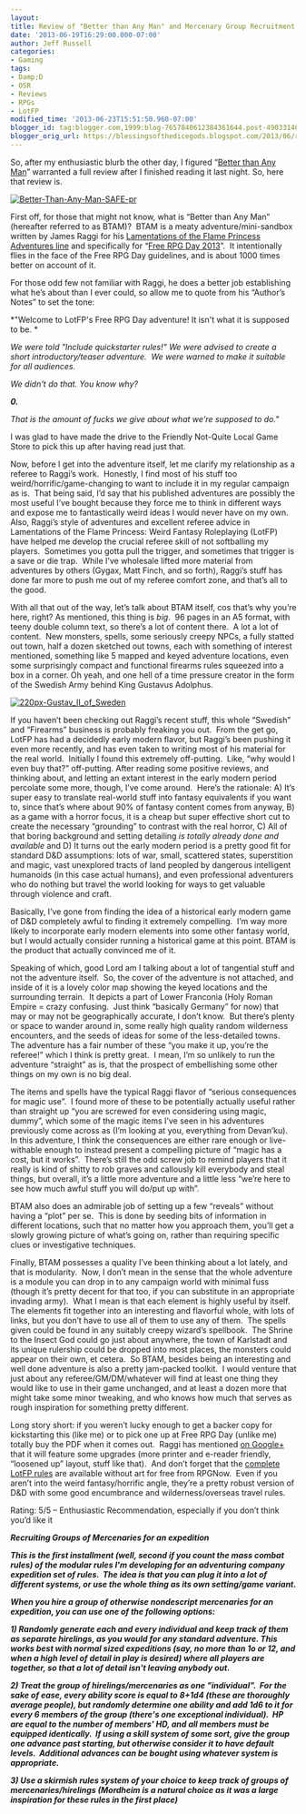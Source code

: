 ```yaml
---
layout:  
title: Review of "Better than Any Man" and Mercenary Group Recruitment
date: '2013-06-19T16:29:00.000-07:00'
author: Jeff Russell
categories:
- Gaming
tags:
- Damp;D
- OSR
- Reviews
- RPGs
- LotFP
modified_time: '2013-06-23T15:51:50.960-07:00'
blogger_id: tag:blogger.com,1999:blog-7657840612384361644.post-4903314076241098796
blogger_orig_url: https://blessingsofthedicegods.blogspot.com/2013/06/review-of-than-any-man-and-mercenary.html
---
```


So, after my enthusiastic blurb the other day, I figured “[Better than Any Man](http://www.kickstarter.com/projects/1939191852/lotfp-2013-free-rpg-day-adventure)” warranted a full review after I finished reading it last night. So, here that review is.  
  
[![Better-Than-Any-Man-SAFE-pr](http://dicegods.files.wordpress.com/2013/06/better-than-any-man-safe-pr.jpg?w=211)](http://dicegods.files.wordpress.com/2013/06/better-than-any-man-safe-pr.jpg)  
  
First off, for those that might not know, what is “Better than Any Man” (hereafter referred to as BTAM)?  BTAM is a meaty adventure/mini-sandbox written by James Raggi for his [Lamentations of the Flame Princess Adventures line](http://www.lotfp.com/RPG/products) and specifically for “[Free RPG Day 2013](http://www.freerpgday.com/)”.  It intentionally flies in the face of the Free RPG Day guidelines, and is about 1000 times better on account of it.  
  
For those odd few not familiar with Raggi, he does a better job establishing what he’s about than I ever could, so allow me to quote from his “Author’s Notes” to set the tone:  
  
*"Welcome to LotFP's Free RPG Day adventure! It isn't what it is supposed to be. *  
  
*We were told "Include quickstarter rules!" We were advised to create a short introductory/teaser adventure.  We were warned to make it suitable for all audiences.*  
  
*We didn't do that. You know why?*  
  
***0.***  
  
*That is the amount of fucks we give about what we're supposed to do."*  
  
I was glad to have made the drive to the Friendly Not-Quite Local Game Store to pick this up after having read just that.  
  
Now, before I get into the adventure itself, let me clarify my relationship as a referee to Raggi’s work.  Honestly, I find most of his stuff too weird/horrific/game-changing to want to include it in my regular campaign as is.  That being said, I’d say that his published adventures are possibly the most useful I’ve bought because they force me to think in different ways and expose me to fantastically weird ideas I would never have on my own. Also, Raggi’s style of adventures and excellent referee advice in Lamentations of the Flame Princess: Weird Fantasy Roleplaying (LotFP) have helped me develop the crucial referee skill of not softballing my players.  Sometimes you gotta pull the trigger, and sometimes that trigger is a save or die trap.  While I’ve wholesale lifted more material from adventures by others (Gygax, Matt Finch, and so forth), Raggi’s stuff has done far more to push me out of my referee comfort zone, and that’s all to the good.  
  
With all that out of the way, let’s talk about BTAM itself, cos that’s why you’re here, right? As mentioned, this thing is *big*.  96 pages in an A5 format, with teeny double column text, so there’s a lot of content there.  A lot a lot of content.  New monsters, spells, some seriously creepy NPCs, a fully statted out town, half a dozen sketched out towns, each with something of interest mentioned, something like 5 mapped and keyed adventure locations, even some surprisingly compact and functional firearms rules squeezed into a box in a corner. Oh yeah, and one hell of a time pressure creator in the form of the Swedish Army behind King Gustavus Adolphus.  
  
[![220px-Gustav_II_of_Sweden](http://dicegods.files.wordpress.com/2013/06/220px-gustav_ii_of_sweden.jpg?w=218)](http://dicegods.files.wordpress.com/2013/06/220px-gustav_ii_of_sweden.jpg)  
  
If you haven’t been checking out Raggi’s recent stuff, this whole “Swedish” and “Firearms” business is probably freaking you out.  From the get go, LotFP has had a decidedly early modern flavor, but Raggi’s been pushing it even more recently, and has even taken to writing most of his material for the real world.  Initially I found this extremely off-putting.  Like, “why would I even buy that?” off-putting. After reading some positive reviews, and thinking about, and letting an extant interest in the early modern period percolate some more, though, I’ve come around.  Here’s the rationale: A) It’s super easy to translate real-world stuff into fantasy equivalents if you want to, since that’s where about 90% of fantasy content comes from anyway, B) as a game with a horror focus, it is a cheap but super effective short cut to create the necessary “grounding” to contrast with the real horror, C) All of that boring background and setting detailing *is totally already done and available* and D) It turns out the early modern period is a pretty good fit for standard D&D assumptions: lots of war, small, scattered states, superstition and magic, vast unexplored tracts of land peopled by dangerous intelligent humanoids (in this case actual humans), and even professional adventurers who do nothing but travel the world looking for ways to get valuable through violence and craft.  
  
Basically, I’ve gone from finding the idea of a historical early modern game of D&D completely awful to finding it extremely compelling.  I’m way more likely to incorporate early modern elements into some other fantasy world, but I would actually consider running a historical game at this point. BTAM is the product that actually convinced me of it.  
  
Speaking of which, good Lord am I talking about a lot of tangential stuff and not the adventure itself.  So, the cover of the adventure is not attached, and inside of it is a lovely color map showing the keyed locations and the surrounding terrain.  It depicts a part of Lower Franconia (Holy Roman Empire = crazy confusing.  Just think “basically Germany” for now) that may or may not be geographically accurate, I don’t know.  But there’s plenty or space to wander around in, some really high quality random wilderness encounters, and the seeds of ideas for some of the less-detailed towns.  The adventure has a fair number of these “you make it up, you’re the referee!” which I think is pretty great.  I mean, I’m so unlikely to run the adventure “straight” as is, that the prospect of embellishing some other things on my own is no big deal.  
  
The items and spells have the typical Raggi flavor of “serious consequences for magic use”.  I found more of these to be potentially actually useful rather than straight up “you are screwed for even considering using magic, dummy”, which some of the magic items I’ve seen in his adventures previously come across as (I’m looking at you, everything from Devan’ku). In this adventure, I think the consequences are either rare enough or live-withable enough to instead present a compelling picture of “magic has a cost, but it works”.  There’s still the odd screw job to remind players that it really is kind of shitty to rob graves and callously kill everybody and steal things, but overall, it’s a little more adventure and a little less “we’re here to see how much awful stuff you will do/put up with”.  
  
BTAM also does an admirable job of setting up a few “reveals” without having a “plot” per se.  This is done by seeding bits of information in different locations, such that no matter how you approach them, you’ll get a slowly growing picture of what’s going on, rather than requiring specific clues or investigative techniques.  
  
Finally, BTAM possesses a quality I’ve been thinking about a lot lately, and that is modularity.  Now, I don’t mean in the sense that the whole adventure is a module you can drop in to any campaign world with minimal fuss (though it’s pretty decent for that too, if you can substitute in an appropriate invading army).  What I mean is that each element is highly useful by itself.  The elements fit together into an interesting and flavorful whole, with lots of links, but you don’t have to use all of them to use any of them.  The spells given could be found in any suitably creepy wizard’s spellbook.  The Shrine to the Insect God could go just about anywhere, the town of Karlstadt and its unique rulership could be dropped into most places, the monsters could appear on their own, et cetera.  So BTAM, besides being an interesting and well done adventure is also a pretty jam-packed toolkit.  I would venture that just about any referee/GM/DM/whatever will find at least one thing they would like to use in their game unchanged, and at least a dozen more that might take some minor tweaking, and who knows how much that serves as rough inspiration for something pretty different.  
  
Long story short: if you weren’t lucky enough to get a backer copy for kickstarting this (like me) or to pick one up at Free RPG Day (unlike me) totally buy the PDF when it comes out.  Raggi has mentioned [on Google+](https://plus.google.com/112262093672917983853/posts/bPZMtmKPJPX) that it will feature some upgrades (more printer and e-reader friendly, “loosened up” layout, stuff like that).  And don’t forget that the [complete LotFP rules](http://www.rpgnow.com/product/115059/LotFP-Rules-%26-Magic-Free-Version) are available without art for free from RPGNow.  Even if you aren’t into the weird fantasy/horrific angle, they’re a pretty robust version of D&D with some good encumbrance and wilderness/overseas travel rules.  
  
Rating: 5/5 – Enthusiastic Recommendation, especially if you don’t think you’d like it  
  
***Recruiting Groups of Mercenaries for an expedition***  
  
***This is the first installment (well, second if you count the mass combat rules) of the modular rules I'm developing for an adventuring company expedition set of rules.  The idea is that you can plug it into a lot of different systems, or use the whole thing as its own setting/game variant.***  
  
***When you hire a group of otherwise nondescript mercenaries for an expedition, you can use one of the following options:***  
  
***1) Randomly generate each and every individual and keep track of them as separate hirelings, as you would for any standard adventure. This works best with normal sized expeditions (say, no more than 1o or 12, and when a high level of detail in play is desired) where all players are together, so that a lot of detail isn't leaving anybody out.***  
  
***2) Treat the group of hirelings/mercenaries as one "individual".  For the sake of ease, every ability score is equal to 8+1d4 (these are thoroughly average people), but randomly determine one ability and add 1d6 to it for every 6 members of the group (there's one exceptional individual).  HP are equal to the number of members' HD, and all members must be equipped identically.  If using a skill system of some sort, give the group one advance past starting, but otherwise consider it to have default levels.  Additional advances can be bought using whatever system is appropriate.***  
  
***3) Use a skirmish rules system of your choice to keep track of groups of mercenaries/hirelings (Mordheim is a natural choice as it was a large inspiration for these rules in the first place)*** 
